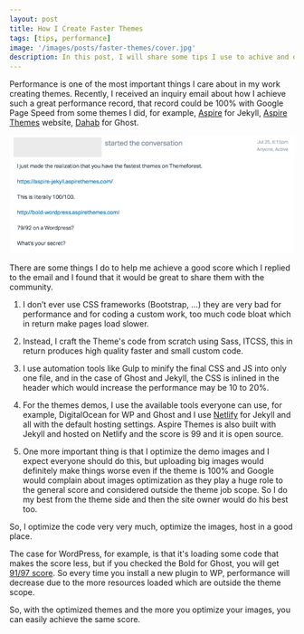 ```yaml
---
layout: post
title: How I Create Faster Themes
tags: [tips, performance]
image: '/images/posts/faster-themes/cover.jpg'
description: In this post, I will share some tips I use to achive and do high performace themes
---
```


Performance is one of the most important things I care about in my work creating themes. Recently, I received an inquiry email about how I achieve such a great performance record, that record could be 100% with Google Page Speed from some themes I did, for example, [Aspire](https://developers.google.com/speed/pagespeed/insights/?url=https%3A%2F%2Faspire-jekyll.aspirethemes.com%2F&tab=desktop) for Jekyll, [Aspire Themes](https://developers.google.com/speed/pagespeed/insights/?url=https%3A%2F%2Faspirethemes.com%2F) website, [Dahab](https://developers.google.com/speed/pagespeed/insights/?url=http%3A%2F%2Fdahab.aspirethemes.com%2F&tab=desktop) for Ghost.

![Create the Contact Page](/images/posts/faster-themes/email.png)

There are some things I do to help me achieve a good score which I replied to the email and I found that it would be great to share them with the community.

1. I don’t ever use CSS frameworks (Bootstrap, ...) they are very bad for performance and for coding a custom work, too much code bloat which in return make pages load slower.

2. Instead, I craft the Theme's code from scratch using Sass, ITCSS, this in return produces high quality faster and small custom code.

3. I use automation tools like Gulp to minify the final CSS and JS into only one file, and in the case of Ghost and Jekyll, the CSS is inlined in the header which would increase the performance may be 10 to 20%.

4. For the themes demos, I use the available tools everyone can use, for example, DigitalOcean for WP and Ghost and I use [Netlify](https://www.netlify.com/) for Jekyll and all with the default hosting settings. Aspire Themes is also built with Jekyll and hosted on Netlify and the score is 99 and it is open source.

5. One more important thing is that I optimize the demo images and I expect everyone should do this, but uploading big images would definitely make things worse even if the theme is 100% and Google would complain about images optimization as they play a huge role to the general score and considered outside the theme job scope. So I do my best from the theme side and then the site owner would do his best too.

So, I optimize the code very very much, optimize the images, host in a good place.

The case for WordPress, for example, is that it's loading some code that makes the score less, but if you checked the Bold for Ghost, you will get [91/97 score](https://developers.google.com/speed/pagespeed/insights/?url=http%3A%2F%2Fbold.aspirethemes.com%2F). So every time you install a new plugin to WP, performance will decrease due to the more resources loaded which are outside the theme scope.

So, with the optimized themes and the more you optimize your images, you can easily achieve the same score.